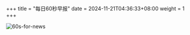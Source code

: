 +++
title = "每日60秒早报"
date = 2024-11-21T04:36:33+08:00
weight = 1
+++

![60s-for-news](/img/zaobao/zaobao.png "由 ALAPI 提供支持")
